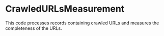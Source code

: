 # CrawledURLsMeasurement
This code processes records containing crawled URLs and measures the completeness of the URLs.
